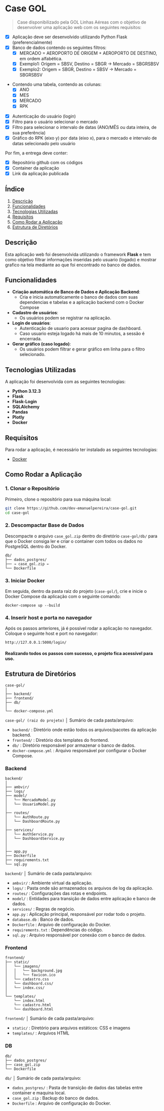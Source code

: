 # Case GOL

> Case disponibilizado pela GOL Linhas Aéreas com o objetivo de desenvolver uma aplicação web com os seguintes requisitos:

- [x] Aplicação deve ser desenvolvido utilizando Python Flask (preferencialmente)
- [x] Banco de dados contendo os seguintes filtros:
    - [x] MERCADO = AEROPORTO DE ORIGEM + AEROPORTO DE DESTINO, em ordem alfabética.
    - [x] Exemplo1: Origem = SBSV, Destino = SBGR -> Mercado = SBGRSBSV
    - [x] Exemplo2: Origem = SBGR, Destino = SBSV -> Mercado = SBGRSBSV
- Contendo uma tabela, contendo as colunas:
    - [x] ANO
    - [x] MES
    - [x] MERCADO
    - [x] RPK
- [x] Autenticação do usuário (login)
- [x] Filtro para o usuário selecionar o mercado
- [x] Filtro para selecionar o intervalo de datas (ANO/MÊS ou data inteira, de sua preferência)
- [x] Gráfico do RPK (eixo y) por data (eixo x), para o mercado e intervalo de datas selecionado pelo usuário

Por fim, a entrega deve conter:
- [x] Repositório github com os códigos
- [x] Container da aplicação
- [x] Link da aplicação publicada

## Índice
1. [Descrição](#descrição)
2. [Funcionalidades](#funcionalidades)
3. [Tecnologias Utilizadas](#tecnologias-utilizadas)
4. [Requisitos](#requisitos)
5. [Como Rodar a Aplicação](#como-rodar-a-aplicação)
6. [Estrutura de Diretórios](#estrutura-de-diretórios)

## Descrição

Esta aplicação web foi desenvolvida utilizando o framework **Flask** e tem como objetivo filtrar informações inseridas pelo usuario (logado) e mostrar grafico na tela mediante ao que foi encontrado no banco de dados.

## Funcionalidades
- **Criação automática de Banco de Dados e Aplicação Backend**:
    - Cria e inicia automaticamente o banco de dados com suas dependencias e tabelas e a aplicação backend com o Docker Compose
- **Cadastro de usuários**: 
    - Os usuários podem se registrar na aplicação.
- **Login de usuários**: 
    - Autenticação de usuario para acessar pagina de dashboard.
    - Caso usuario esteja logado há mais de 10 minutos, a sessão é encerrada. 
- **Gerar gráfico (caso logado)**: 
    - Os usuários podem filtrar e gerar gráfico em linha para o filtro selecionado.
## Tecnologias Utilizadas

A aplicação foi desenvolvida com as seguintes tecnologias:

- **Python 3.12.3**
- **Flask**
- **Flask-Login**
- **SQLAlchemy**
- **Pandas**
- **Plotly**
- **Docker**

## Requisitos

Para rodar a aplicação, é necessário ter instalado as seguintes tecnologias:

- [Docker](https://www.docker.com/products/docker-desktop/)


## Como Rodar a Aplicação

### 1. Clonar o Repositório

Primeiro, clone o repositório para sua máquina local:

```bash
git clone https://github.com/dev-emanuelpereira/case-gol.git
cd case-gol
```

### 2. Descompactar Base de Dados
Descompacte o arquivo ```case_gol.zip``` dentro do diretório ```case-gol/db/``` para que o Docker consiga ler e criar o container com todos os dados no PostgreSQL dentro do Docker.

```
db/
├── dados_postgres/
├── → case_gol.zip ←
└── Dockerfile
```


### 3. Iniciar Docker

Em seguida, dentro da pasta raiz do projeto (```case-gol/```), crie e inicie o Docker Compose da aplicação com o seguinte comando:

```docker
docker-compose up --build 
```

### 4. Inserir host e porta no navegador

Após os passos anteriores, já é possível rodar a aplicação no navegador. Coloque o seguinte host e port no navegador:

```
http://127.0.0.1:5000/login/
```

#### Realizando todos os passos com sucesso, o projeto fica acessível para uso.

## Estrutura de Diretórios

```
case-gol/
│
├── backend/
├── frontend/
├── db/
│
└── docker-compose.yml
```
```case-gol/ (raiz do projeto)``` │ Sumário de cada pasta/arquivo:

- ```backend/``` : Diretório onde estão todos os arquivos/pacotes da aplicação backend.
- ```frontend/``` : Diretório dos templates do frontend.
- ```db/``` : Diretório responsável por armazenar o banco de dados.
- ```docker-compose.yml``` : Arquivo responsável por configurar o Docker Compose.


### Backend

```
backend/
│
├── ambvir/
├── logs/
├── model/
│   └── MercadoModel.py
│   └── UsuarioModel.py
│
├── routes/
│   └── AuthRoute.py
│   └── DashboardRoute.py
│
├── services/
│   └── AuthService.py
│   └── DashboardService.py
│
│
├── app.py
├── Dockerfile
├── requirements.txt
└── sql.py
```

```backend/``` │ Sumário de cada pasta/arquivo:

- ```ambvir/``` : Ambiente virtual da aplicação.
- ```logs/``` : Pasta onde são armazenados os arquivos de log da aplicação.
- ```routes/``` : Configurações das rotas e endpoints.
- ```model/``` : Entidades para transição de dados entre aplicação e banco de dados.
- ```services/``` : Regras de negócio.
- ```app.py``` : Aplicação principal, responsável por rodar todo o projeto.
- ```database.db``` : Banco de dados.
- ```Dockerfile``` : Arquivo de configuração do Docker.
- ```requirements.txt``` : Dependências do código.
- ```sql.py``` : Arquivo responsável por conexão com o banco de dados.

### Frontend
```
frontend/
├── static/
│   └── imagens/
│   │   └── background.jpg
│   │   └── favicon.ico
│   └── cadastro.css
│   └── dashboard.css/
│   └── index.css/
│
└── templates/
    └── index.html
    └── cadastro.html
    └── dashboard.html
```

```frontend/``` │ Sumário de cada pasta/arquivo:

- ```static/``` : Diretório para arquivos estáticos: CSS e imagens
- ```templates/``` : Arquivos HTML

### DB
```
db/
├── dados_postgres/
├── case_gol.zip
└── Dockerfile
```

```db/``` │ Sumário de cada pasta/arquivo:

- ```dados_postgres/``` : Pasta de transição de dados das tabelas entre container e maquina local.
- ```case_gol.zip``` : Backup do banco de dados.
- ```Dockerfile``` : Arquivo de configuração do Docker.